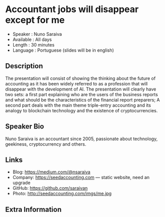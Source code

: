 Accountant jobs will disappear except for me
=================================================

* Speaker   : Nuno Saraiva
* Available : All days
* Length    : 30 minutes
* Language  : Portuguese (slides will be in english)

Description
-----------

The presentation will consist of showing the thinking about the future of accounting as it has been widely referred to as a profession that will disappear with the development of AI.
The presentation will clearly have two sets: a first part explaining who are the users of the business reports and what should be the characteristics of the financial report preparers;
A second part deals with the main theme triple-entry accounting and its analogy to blockchain technology and the existence of cryptocurrencies.

Speaker Bio
-----------

Nuno Saraiva is an accountant since 2005, passionate about technology, geekiness, cryptocurrency and others.

Links
-----

* Blog: https://medium.com/@nsaraiva
* Company: https://seedaccounting.com — static website, need an upgrade
* GitHub:  https://github.com/saraivan
* Photo: http://seedaccounting.com/imgs/me.jpg

Extra Information
-----------------


